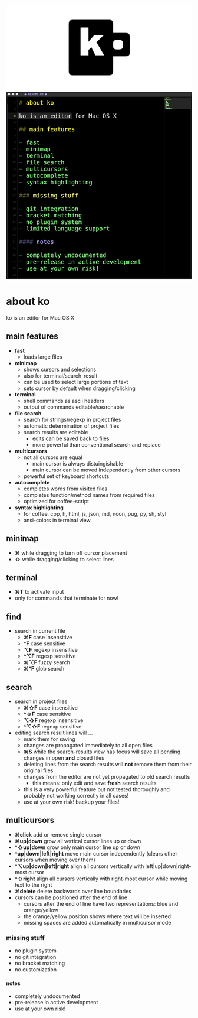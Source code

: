![ko](img/banner.png)
![ko](img/readme.png)

# about ko

ko is an editor for Mac OS X
    
## main features

- **fast**
    - loads large files
- **minimap**
    - shows cursors and selections
    - also for terminal/search-result
    - can be used to select large portions of text
    - sets cursor by default when dragging/clicking
- **terminal**
    - shell commands as ascii headers
    - output of commands editable/searchable
- **file search**
    - search for strings/regexp in project files
    - automatic determination of project files
    - search results are editable
        - edits can be saved back to files
        - more powerful than conventional search and replace
- **multicursors**
    - not all cursors are equal
        - main cursor is always distuingishable
        - main cursor can be moved independently from other cursors
    - powerful set of keyboard shortcuts
- **autocomplete**
    - completes words from visited files
    - completes function/method names from required files
    - optimized for coffee-script
- **syntax highlighting**
    - for coffee, cpp, h, html, js, json, md, noon, pug, py, sh, styl       
    - ansi-colors in terminal view

## minimap

- **⌘** while dragging to turn off cursor placement
- **⇧** while dragging/clicking to select lines

## terminal

- **⌘T** to activate input
- only for commands that terminate for now!

## find
- search in current file
    - **⌘F**  case insensitive
    - **^F**  case sensitive
    - **⌥F**  regexp insensitive
    - **^⌥F** regexp sensitive
    - **⌘⌥F** fuzzy search
    - **⌘^F** glob search
     
## search
- search in project files
    - **⌘⇧F**   case   insensitive
    - **^⇧F**   case   sensitive
    - **⌥⇧F**   regexp insensitive
    - **^⌥⇧F**  regexp sensitive
- editing search result lines will ...
    - mark them for saving
    - changes are propagated immediately to all open files
    - **⌘S** while the search-results view has focus will save all pending changes in open **and** closed files
    - deleting lines from the search results will **not** remove them from their original files
    - changes from the editor are not yet propagated to old search results
        - this means: only edit and save **fresh** search results
    - this is a very powerful feature but not tested thoroughly and probably not working correctly in all cases!
    - use at your own risk! backup your files! 

## multicursors
- **⌘click**               add or remove single cursor
- **⌘up|down**             grow all vertical cursor lines up or down
- **^⇧up|down**            grow only main cursor line up or down
- **^up|down|left|right**  move main cursor independently (clears other cursors when moving over them)
- **^⌥up|down|left|right** align all cursors vertically with left|up|down|right-most cursor
- **^⇧right**              align all cursors vertically with right-most cursor while moving text to the right
- **⌘delete**              delete backwards over line boundaries
- cursors can be positioned after the end of line
    - cursors after the end of line have two representations: blue and orange/yellow
    - the orange/yellow position shows where text will be inserted
    - missing spaces are added automatically in multicursor mode

### missing stuff

- no plugin system
- no git integration
- no bracket matching
- no customization

#### notes 

- completely undocumented
- pre-release in active development
- use at your own risk!
